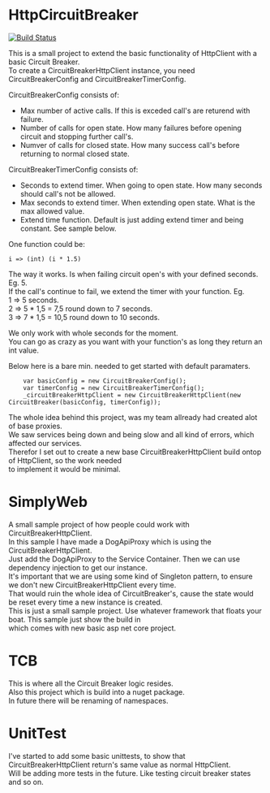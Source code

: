 # HttpCircuitBreaker

[![Build Status](https://travis-ci.org/kiksen1987/HttpCircuitBreaker.svg?branch=master)](https://travis-ci.org/kiksen1987/HttpCircuitBreaker) 

This is a small project to extend the basic functionality of HttpClient with a basic Circuit Breaker.    
To create a CircuitBreakerHttpClient instance, you need CircuitBreakerConfig and CircuitBreakerTimerConfig.

CircuitBreakerConfig consists of:

* Max number of active calls. If this is exceded call's are returend with failure.
* Number of calls for open state. How many failures before opening circuit and stopping further call's.
* Numver of calls for closed state. How many success call's before returning to normal closed state.

CircuitBreakerTimerConfig consists of:

* Seconds to extend timer. When going to open state. How many seconds should call's not be allowed.
* Max seconds to extend timer. When extending open state. What is the max allowed value.
* Extend time function. Default is just adding extend timer and being constant. See sample below.

One function could be:   
~~~~~~~dotnetcore
i => (int) (i * 1.5)    
~~~~~~~

The way it works. Is when failing circuit open's with your defined seconds. Eg. 5.  
If the call's continue to fail, we extend the timer with your function.
Eg.    
1 => 5 seconds.    
2 => 5 * 1,5 = 7,5 round down to 7 seconds.     
3 => 7 * 1,5 = 10,5 round down to 10 seconds.    

We only work with whole seconds for the moment.    
You can go as crazy as you want with your function's as long they return an int value.     

Below here is a bare min. needed to get started with default paramaters.    

~~~~~~~dotnetcore
    var basicConfig = new CircuitBreakerConfig();
    var timerConfig = new CircuitBreakerTimerConfig();
    _circuitBreakerHttpClient = new CircuitBreakerHttpClient(new CircuitBreaker(basicConfig, timerConfig));
~~~~~~~

The whole idea behind this project, was my team allready had created alot of base proxies.    
We saw services being down and being slow and all kind of errors, which affected our services.    
Therefor I set out to create a new base CircuitBreakerHttpClient build ontop of HttpClient, so the work needed    
to implement it would be minimal.


# SimplyWeb

A small sample project of how people could work with CircuitBreakerHttpClient.    
In this sample I have made a DogApiProxy which is using the CircuitBreakerHttpClient.    
Just add the DogApiProxy to the Service Container. Then we can use dependency injection to get our instance.    
It's important that we are using some kind of Singleton pattern, to ensure we don't new CircuitBreakerHttpClient every time.    
That would ruin the whole idea of CircuitBreaker's, cause the state would be reset every time a new instance is created.    
This is just a small sample project. Use whatever framework that floats your boat. This sample just show the build in    
which comes with new basic asp net core project.

# TCB

This is where all the Circuit Breaker logic resides.   
Also this project which is build into a nuget package.    
In future there will be renaming of namespaces.

# UnitTest

I've started to add some basic unittests, to show that CircuitBreakerHttpClient return's same value as normal HttpClient.    
Will be adding more tests in the future. Like testing circuit breaker states and so on.    